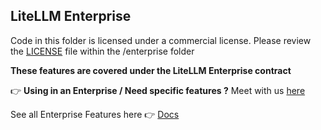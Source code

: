 ## LiteLLM Enterprise

Code in this folder is licensed under a commercial license. Please review the [LICENSE](./LICENSE.md) file within the /enterprise folder

**These features are covered under the LiteLLM Enterprise contract**

👉 **Using in an Enterprise / Need specific features ?** Meet with us [here](https://calendly.com/d/4mp-gd3-k5k/litellm-1-1-onboarding-chat?month=2024-02)

See all Enterprise Features here 👉 [Docs](https://docs.litellm.ai/docs/proxy/enterprise)
